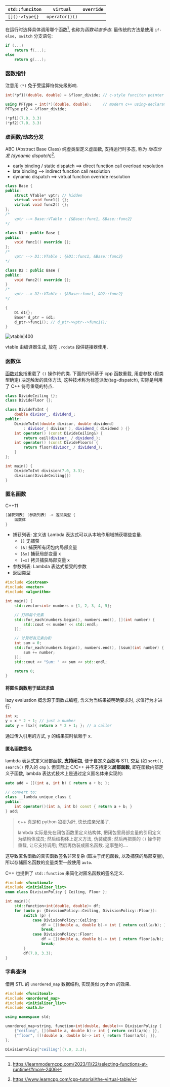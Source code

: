 
| `std::funciton`       | `virtual`      | `override` |
| --------------------- | -------------- | ---------- |
| `[]()->type{}` | `operator()()` |            |


在运行时选择具体调用哪个函数[^1], 也称为*函数动态多态*. 最传统的方法是使用 `if-else, switch` 分支语句:

```cpp
if (...)
	return f(...);
else
	return g(...);
```


### 函数指针

注意用 `(*)` 免于受运算符优先级影响.
```cpp
int(*pf1)(double, double) = &floor_divide; // c-style funciton pointer

using PFType = int(*)(double, double);     // modern c++ using-declaration
PFType pf2 = &floor_divide;

(*pf1)(7.0, 3.3)
(*pf2)(7.0, 3.3)
```

### 虚函数/动态分发

ABC (Abstract Base Class) 纯虚类型定义虚函数, 支持运行时多态, 称为 *动态分发 (dynamic dispatch)*[^2].
- early binding / static dispatch ==> direct function call overload resolution 
- late binding ==> indirect function call resolution 
- dynamic dispatch ==> virtual function override resolution 

```cpp
class Base {
public:
	struct VTable* vptr; // hidden
	virtual void func1() {};
	virtual void func2() {};
};
/*
	vptr --> Base::VTable : {&Base::func1, &Base::func2}
*/

class D1 : public Base {
public:
	void func1() override {};
};
/*
	vptr --> D1::VTable : {&D1::func1, &Base::func2}
*/

class D2 : public Base {
public:
	void func2() override {};
}
/*
	vptr --> D2::VTable : {&Base::func1, &D2::func2}
*/

{
	D1 d1{};
	Base* d_ptr = &d1;
	d_ptr->func1(); // d_ptr->vptr-->func1();
}
```

![vtable|400](../../../attach/vtable.png)

vtable 由编译器生成, 放在 `.rodata` 段供链接器使用.

### 函数体

[函数对象](类型系统/STL/辅助函数.md)指重载了 `()` 操作符的类. 下面的代码基于 cpp 函数重载, 用虚参数 (但类型确定) 决定触发的具体方法, 这种技术称为标签派发(tag-dispatch), 实际是利用了 C++ 符号重载的特点.

```cpp
class DivideCeiling {};
class DivideFloor {};

class DivideToInt {
	double divisor_, dividend_;
public:
	DivideToInt(double divisor, double dividend)
		: divisor_( divisor ), dividend_( dividend ) {}
	int operator() (const DivideCeiling&) {
		return ceil(divisor_ / dividend_);
	int operator() (const DivideFloor&) {
		return floor(divisor_ / dividend_);
	}
};

int main() {
	DivideToInt division(7.0, 3.3);
	division(DivideCeiling{})
}
```

### 匿名函数

C++11

```cpp
[捕获列表] (参数列表) -> 返回类型 {
	函数体
}
```

- 捕获列表: 定义该 Lambda 表达式可以从本地作用域捕获哪些变量. 
	- `[]` 无捕获
	- `[&]` 捕获所有闭包内局部变量
	- `[&x]` 捕获局部变量 x
	- `[=x]` 拷贝捕获局部变量 x
- 参数列表: Lambda 表达式接受的参数
- 返回类型

```cpp
#include <iostream>
#include <vector>
#include <algorithm>

int main() {
    std::vector<int> numbers = {1, 2, 3, 4, 5};

    // 打印每个元素
    std::for_each(numbers.begin(), numbers.end(), [](int number) {
        std::cout << number << std::endl;
    });

    // 计算所有元素的和
    int sum = 0;
    std::for_each(numbers.begin(), numbers.end(), [&sum](int number) {
        sum += number;
    });
    std::cout << "Sum: " << sum << std::endl;

    return 0;
}
```

#### 将匿名函数用于延迟求值

lazy evaluation 概念源于函数式编程, 含义为当结果被明确要求时, 求值行为才进行.

```cpp
int x;
y = x * 2 + 1; // just a number
auto y = [&x]{ return x * 2 + 1; }; // a caller
```

通过传入引用的方式, y 的结果实时依赖于 x.

#### 匿名函数签名

lambda 表达式定义局部函数, **支持闭包**, 便于自定义函数与 STL 交互 (如 `sort(), search()` 传入的 `cmp` ). 但实际上 C/C++ 并不支持定义**局部函数**, 即在函数内部定义子函数, lambda 表达式技术上是通过定义匿名体来实现的:

```cpp
auto add = [](int a, int b) { return a + b; };

// convert to:
class __lambda_unique_class {
public:
    int operator()(int a, int b) const { return a + b; }
} add;
```

> c++ 真是和 python 狼狈为奸, 快长成亲兄弟了. 
> 
> lambda 实际是先在闭包函数里定义结构体, 把闭包里局部变量的引用定义为结构体成员; 然后结构体上定义方法, 伪装成类; 然后再把类的 `()` 操作符重载, 让它支持调用; 然后再伪装成匿名函数. 这事整的....

这导致匿名函数的真实函数签名非常复杂 (取决于闭包函数, 以及捕获的局部变量), 所以存储匿名函数的变量类型一般使用 `auto`.  

C++ 也提供了 `std::function` 来简化对匿名函数的签名定义.

```cpp
#include <functional>
#include <initializer_list>
enum class DivisionPolicy { Ceiling, Floor };

int main(){
	std::function<int(double, double)> df;
	for (auto p: {DivisionPolicy::Ceiling, DivisionPolicy::Floor}):
		switch (p) {
			case DivisionPolicy::Ceiling:
				df = [](double a, double b)-> int { return ceil(a/b); };
				break;
			case DivisionPolicy::Floor:
				df = [](double a, double b)-> int { return floor(a/b); };
				break;
		}
		df(7.0, 3.3);
}
```

### 字典查询

借用 STL 的 `unordered_map` 数据结构, 实现类似 python 的效果.

```cpp
#include <funcitonal>
#include <unordered_map>
#include <initializer_list>
#include <math.h>

using namespace std;

unordered_map<string, function<int(double, double)>> DivisionPolicy {
	{"ceiling", [](double a, double b)-> int { return ceil(a/b); }},
	{"floor", [](double a, double b)-> int { return floor(a/b); }},
};

DivisionPolicy["ceiling"](7.0, 3.3);
```


[^1]: https://learnmoderncpp.com/2023/11/22/selecting-functions-at-runtime/#more-2406

[^2]: https://www.learncpp.com/cpp-tutorial/the-virtual-table/